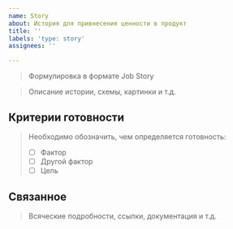 ```yaml
---
name: Story
about: История для привнесения ценности в продукт
title: ''
labels: 'type: story'
assignees: ''

---
```


> Формулировка в формате Job Story

> Описание истории, схемы, картинки и т.д. 

## Критерии готовности 

> Необходимо обозначить, чем определяется готовность:
> - [ ] Фактор
> - [ ] Другой фактор
> - [ ] Цель

## Связанное

> Всяческие подробности, ссылки, документация и т.д.
